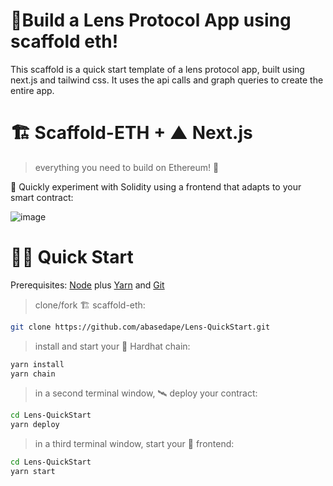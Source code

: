 
# 🌿Build a Lens Protocol App using scaffold eth!

This scaffold is a quick start template of a lens protocol app, built using next.js and tailwind css. It uses the api calls and graph queries to create the entire app.

# 🏗 Scaffold-ETH + ▲ Next.js

> everything you need to build on Ethereum! 🚀

🧪 Quickly experiment with Solidity using a frontend that adapts to your smart contract:

![image](https://user-images.githubusercontent.com/2653167/124158108-c14ca380-da56-11eb-967e-69cde37ca8eb.png)


# 🏄‍♂️ Quick Start

Prerequisites: [Node](https://nodejs.org/en/download/) plus [Yarn](https://classic.yarnpkg.com/en/docs/install/) and [Git](https://git-scm.com/downloads)

> clone/fork 🏗 scaffold-eth:

```bash
git clone https://github.com/abasedape/Lens-QuickStart.git
```

> install and start your 👷‍ Hardhat chain:

```bash
yarn install
yarn chain
```

> in a second terminal window, 🛰 deploy your contract:

```bash
cd Lens-QuickStart
yarn deploy
```

> in a third terminal window, start your 📱 frontend:

```bash
cd Lens-QuickStart
yarn start
```


